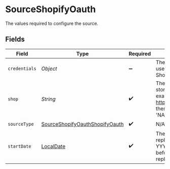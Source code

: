 # SourceShopifyOauth

The values required to configure the source.


## Fields

| Field                                                                                                                                    | Type                                                                                                                                     | Required                                                                                                                                 | Description                                                                                                                              | Example                                                                                                                                  |
| ---------------------------------------------------------------------------------------------------------------------------------------- | ---------------------------------------------------------------------------------------------------------------------------------------- | ---------------------------------------------------------------------------------------------------------------------------------------- | ---------------------------------------------------------------------------------------------------------------------------------------- | ---------------------------------------------------------------------------------------------------------------------------------------- |
| `credentials`                                                                                                                            | *Object*                                                                                                                                 | :heavy_minus_sign:                                                                                                                       | The authorization method to use to retrieve data from Shopify                                                                            |                                                                                                                                          |
| `shop`                                                                                                                                   | *String*                                                                                                                                 | :heavy_check_mark:                                                                                                                       | The name of your Shopify store found in the URL. For example, if your URL was https://NAME.myshopify.com, then the name would be 'NAME'. | my-store                                                                                                                                 |
| `sourceType`                                                                                                                             | [SourceShopifyOauthShopifyOauth](../../models/shared/SourceShopifyOauthShopifyOauth.md)                                                  | :heavy_check_mark:                                                                                                                       | N/A                                                                                                                                      |                                                                                                                                          |
| `startDate`                                                                                                                              | [LocalDate](https://docs.oracle.com/javase/8/docs/api/java/time/LocalDate.html)                                                          | :heavy_check_mark:                                                                                                                       | The date you would like to replicate data from. Format: YYYY-MM-DD. Any data before this date will not be replicated.                    | 2021-01-01                                                                                                                               |